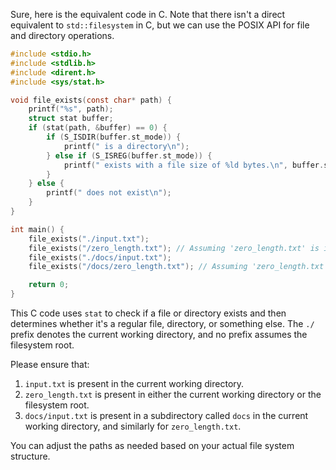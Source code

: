Sure, here is the equivalent code in C. Note that there isn't a direct equivalent to `std::filesystem` in C, but we can use the POSIX API for file and directory operations.

```c
#include <stdio.h>
#include <stdlib.h>
#include <dirent.h>
#include <sys/stat.h>

void file_exists(const char* path) {
    printf("%s", path);
    struct stat buffer;
    if (stat(path, &buffer) == 0) {
        if (S_ISDIR(buffer.st_mode)) {
            printf(" is a directory\n");
        } else if (S_ISREG(buffer.st_mode)) {
            printf(" exists with a file size of %ld bytes.\n", buffer.st_size);
        }
    } else {
        printf(" does not exist\n");
    }
}

int main() {
    file_exists("./input.txt");
    file_exists("/zero_length.txt"); // Assuming 'zero_length.txt' is in the root directory
    file_exists("./docs/input.txt");
    file_exists("/docs/zero_length.txt"); // Assuming 'zero_length.txt' is in the '/docs' directory in the root

    return 0;
}
```

This C code uses `stat` to check if a file or directory exists and then determines whether it's a regular file, directory, or something else. The `./` prefix denotes the current working directory, and no prefix assumes the filesystem root.

Please ensure that:
1. `input.txt` is present in the current working directory.
2. `zero_length.txt` is present in either the current working directory or the filesystem root.
3. `docs/input.txt` is present in a subdirectory called `docs` in the current working directory, and similarly for `zero_length.txt`.

You can adjust the paths as needed based on your actual file system structure.
